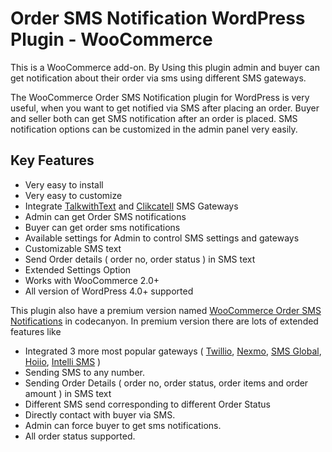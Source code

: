 # Order SMS Notification WordPress Plugin - WooCommerce

This is a WooCommerce add-on. By Using this plugin admin and buyer can get notification about their order via sms using different SMS gateways.

The WooCommerce Order SMS Notification plugin for WordPress is very useful, when you want to get notified via SMS after placing an order. Buyer and seller both can get SMS notification after an order is placed. SMS notification options can be customized in the admin panel very easily.


## Key Features

* Very easy to install
* Very easy to customize
* Integrate [TalkwithText](http://talkwithtext.com.au/pricing/) and [Clikcatell](https://www.clickatell.com/) SMS Gateways
* Admin can get Order SMS notifications
* Buyer can get order sms notifications
* Available settings for Admin to control SMS settings and gateways
* Customizable SMS text
* Send Order details ( order no, order status ) in SMS text
* Extended Settings Option
* Works with WooCommerce 2.0+
* All version of WordPress 4.0+ supported

This plugin also have a premium version named [WooCommerce Order SMS Notifications](http://codecanyon.net/item/woocommerce-order-sms-notification/8339735) in codecanyon. In premium version there are lots of extended features like

* Integrated 3 more most popular gateways ( [Twillio](http://twilio.com/), [Nexmo](https://nexmo.com/), [SMS Global](http://smsglobal.com/), [Hoiio](http://hoiio.com/), [Intelli SMS](http://intellisms.co.uk/) )
* Sending SMS to any number.
* Sending Order Details ( order no, order status, order items and order amount ) in SMS text
* Different SMS send corresponding to different Order Status
* Directly contact with buyer via SMS.
* Admin can force  buyer to get sms notifications.
* All order status supported.
